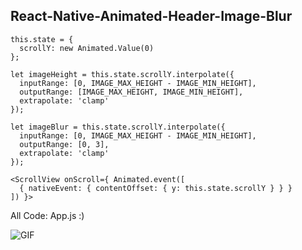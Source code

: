 ## React-Native-Animated-Header-Image-Blur

```
this.state = {
  scrollY: new Animated.Value(0)
};
```

```
let imageHeight = this.state.scrollY.interpolate({
  inputRange: [0, IMAGE_MAX_HEIGHT - IMAGE_MIN_HEIGHT],
  outputRange: [IMAGE_MAX_HEIGHT, IMAGE_MIN_HEIGHT],
  extrapolate: 'clamp'
});

let imageBlur = this.state.scrollY.interpolate({
  inputRange: [0, IMAGE_MAX_HEIGHT - IMAGE_MIN_HEIGHT],
  outputRange: [0, 3],
  extrapolate: 'clamp'
});
```

```
<ScrollView onScroll={ Animated.event([
  { nativeEvent: { contentOffset: { y: this.state.scrollY } } }
]) }>
```

All Code: App.js :)

![GIF](https://raw.githubusercontent.com/ugurdalkiran/React-Native-Animated-Header-Image-Blur/master/gif.gif)